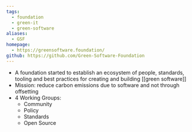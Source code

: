 ```yaml
---
tags:
  - foundation
  - green-it
  - green-software
aliases:
  - GSF
homepage:
  - https://greensoftware.foundation/
github: https://github.com/Green-Software-Foundation
---
```

- A foundation started to establish an ecosystem of people, standards, tooling and best practices for creating and building [[green software]]
- Mission: reduce carbon emissions due to software and not through offsetting
- 4 Working Groups:
	- Community
	- Policy
	- Standards
	- Open Source